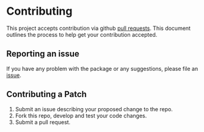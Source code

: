 # Contributing

This  project accepts contribution via github [pull requests](https://help.github.com/articles/about-pull-requests/). This document outlines the process to help get your contribution accepted.

## Reporting an issue
If you have any problem with the package or any suggestions, please file an [issue](https://github.com/m3nax/DynamixelCSharp/issues).

## Contributing a Patch
1. Submit an issue describing your proposed change to the repo.
2. Fork this repo, develop and test your code changes.
3. Submit a pull request.
